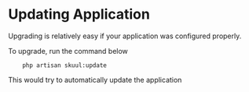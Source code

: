 # Updating Application

Upgrading is relatively easy if your application was configured properly.

To upgrade, run the command below

```shell
    php artisan skuul:update
```

This would try to automatically update the application